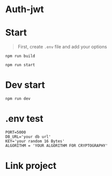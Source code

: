 # Auth-jwt

Start
===

> First, create ```.env``` file and add your options
```
npm run build
```
```
npm run start
```

Dev start
===

```
npm run dev
```

.env test
===

```
PORT=5000
DB_URL='your db url'
KEY='your random 16 Bytes'
ALGORITHM = 'YOUR ALGORITHM FOR CRYPTOGRAPHY'
```

Link project
===

```

```